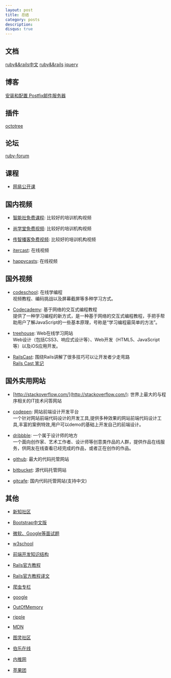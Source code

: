 ```yaml
---
layout: post
title: 总结
category: posts
description:
disqus: true
---
```


## 文档

[ruby&&rails中文](http://doc.rubyfans.com/index.html)
[ruby&&rails](http://www.rubydoc.info/gems/html-pipeline/frames)
[jquery](http://www.jquery123.com/api/)

## 博客

[安装和配置 Postfix邮件服务器](http://chloerei.com/2015/04/22/install-and-configure-postfix/)

## 插件

[octotree](https://github.com/buunguyen/octotree)

## 论坛

[ruby-forum](https://www.ruby-forum.com/)

## 课程
* [网易公开课](http://open.163.com/)

## 国内视频
* [智能社免费课程](http://www.zhinengshe.com/video.html): 比较好的培训机构视频

* [尚学堂免费视频](http://www.bjsxt.com/): 比较好的培训机构视频

* [传智播客免费视频](http://www.itcast.cn/): 比较好的培训机构视频

* [itercast](http://itercast.com/): 在线视频

* [happycasts](http://happycasts.net/): 在线视频

## 国外视频
* [codeschool](https://www.codeschool.com/): 在线学编程   
视频教程、编码挑战以及屏幕截屏等多种学习方式。 

* [Codecademy](http://www.codecademy.com/#!/exercises/0): 基于网络的交互式编程教程   
提供了一种学习编程的新方式，是一种基于网络的交互式编程教程，手把手帮助用户了解JavaScript的一些基本原理，号称是“学习编程最简单的方法”。

* [treehouse](http://teamtreehouse.com/): Web在线学习网站   
Web设计（包括CSS3、响应式设计等）、Web开发（HTML5、JavaScript等）以及iOS应用开发。 

* [RailsCast](http://railscasts.com/): 围绕Rails讲解了很多技巧可以让开发者少走弯路   
[Rails Cast 笔记](http://cn.asciicasts.com/)

## 国外实用网站
* [http://stackoverflow.com/](http://stackoverflow.com/): 世界上最大的与程序相关的IT技术问答网站

* [codepen](http://codepen.io/): 网站前端设计开发平台   
一个针对网站前端代码设计的开发工具,提供多种效果的网站前端代码设计工具,丰富的案例特效,用户可以demo的基础上开发自己的前端设计。

* [dribbble](http://dribbble.com/): 一个属于设计师的地方   
一个面向创作家、艺术工作者、设计师等创意类作品的人群，提供作品在线服务，供网友在线查看已经完成的作品，或者正在创作的作品。

* [github](https://github.com/): 最大的代码托管网站

* [bitbucket](https://bitbucket.org/): 源代码托管网站

* [gitcafe](https://gitcafe.com/): 国内代码托管网站(支持中文)

## 其他
* [新知社区](http://get.jobdeer.com/)

* [Bootstrap中文版](http://www.bootcss.com/)

* [微软、Google等面试题](http://zhedahht.blog.163.com/)

* [w3school](http://www.w3school.com.cn/index.html)

* [前端开发知识结构](https://github.com/JacksonTian/fks)

* [Rails官方教程](http://guides.rubyonrails.org/)
* [Rails官方教程译文](https://github.com/JuanitoFatas/Guides/blob/master/guides/index.md)

* [爬虫专栏](http://www.v2sk.com/)

* [google](http://www.google.com.hk/)

* [OutOfMemory](http://outofmemory.cn/#csdn)

* [ripple](https://ripple.com/)

* [MDN](https://developer.mozilla.org/zh-CN/)

* [图灵社区](http://www.ituring.com.cn/)

* [伯乐在线](http://blog.jobbole.com/)

* [内推网](http://t.neitui.me/)

* [苹果团](http://www.appletuan.com/)
